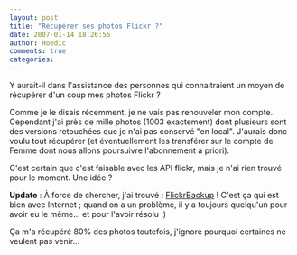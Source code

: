 ```yaml
---
layout: post
title: "Récupérer ses photos Flickr ?"
date: 2007-01-14 18:26:55
author: Hoedic
comments: true
categories: 
---
```



Y aurait-il dans l'assistance des personnes qui connaitraient un moyen de récupérer d'un coup mes photos Flickr ?

Comme je le disais récemment, je ne vais pas renouveler mon compte. Cependant j'ai près de mille photos (1003 exactement) dont plusieurs sont des versions retouchées que je n'ai pas conservé "en local". J'aurais donc voulu tout récupérer (et éventuellement les transférer sur le compte de Femme dont nous allons poursuivre l'abonnement a priori).

C'est certain que c'est faisable avec les API flickr, mais je n'ai rien trouvé pour le moment. Une idée ?

**Update** : À force de chercher, j'ai trouvé : [FlickrBackup](http://sourceforge.net/projects/flickrbackup) ! C'est ça qui est bien avec Internet ; quand on a un problème, il y a toujours quelqu'un pour avoir eu le même... et pour l'avoir résolu :)

Ça m'a récupéré 80% des photos toutefois, j'ignore pourquoi certaines ne veulent pas venir...